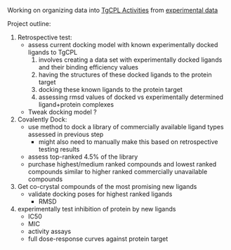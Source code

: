 Working on organizing data into [TgCPL Activities](https://docs.google.com/spreadsheets/d/1Lo0Nc6OFRyUe0arYsGTmi4eR1rFFTiq_GEcoAIC9rmE/edit?usp=sharing) from [experimental data](https://docs.google.com/spreadsheets/d/0B7YNPpJXYWK8cnFVWXFxMWJhZDV4dmM3LVZvNmFldDlCbTJV/edit?usp=sharing&ouid=104609175179432674295&resourcekey=0-q9aMd3mjCopFToB8Kx_lEA&rtpof=true&sd=true)

Project outline:
1. Retrospective test:
	- assess current docking model with known experimentally docked ligands to TgCPL
		1. involves creating a data set with experimentally docked ligands and their binding efficiency values 
		2. having the structures of these docked ligands to the protein target 
		3. docking these known ligands to the protein target
		4. assessing rmsd values of docked vs experimentally determined ligand+protein complexes
	- Tweak docking model ?
2. Covalently Dock: 
	- use method to dock a library of commercially available ligand types assessed in previous step
		- might also need to manually make this based on retrospective testing results 
	- assess top-ranked 4.5% of the library 
	- purchase highest/medium ranked compounds and lowest ranked compounds similar to higher ranked commercially unavailable compounds 
3. Get co-crystal compounds of the most promising new ligands 
	- validate docking poses for highest ranked ligands
		- RMSD
1. experimentally test inhibition of protein by new ligands 
	- IC50
	- MIC
	- activity assays
	- full dose-response curves against protein target
